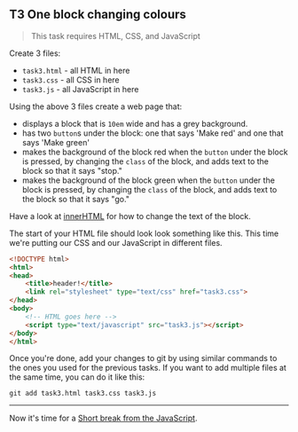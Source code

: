 ## T3 One block changing colours

> This task requires HTML, CSS, and JavaScript

Create 3 files:

* `task3.html` - all HTML in here
* `task3.css` - all CSS in here
* `task3.js` - all JavaScript in here

Using the above 3 files create a web page that:

* displays a block that is `10em` wide and has a grey background.
* has two `button`s under the block: one that says 'Make red' and one that says 'Make green'
* makes the background of the block red when the `button` under the block is pressed, by changing the `class` of the block, and adds text to the block so that it says "stop."
* makes the background of the block green when the `button` under the block is pressed, by changing the `class` of the block, and adds text to the block so that it says "go."

Have a look at [innerHTML](http://www.w3schools.com/jsref/prop_html_innerhtml.asp) for how to change the text of the block.

The start of your HTML file should look look something like this. This time we're putting our CSS and our JavaScript in different files.

```html
<!DOCTYPE html>
<html>
<head>
	<title>header!</title>
	<link rel="stylesheet" type="text/css" href="task3.css">
</head>
<body>
	<!-- HTML goes here -->
	<script type="text/javascript" src="task3.js"></script>
</body>
</html>
```

Once you're done, add your changes to git by using similar commands to the ones you used for the previous tasks. If you want to add multiple files at the same time, you can do it like this:

```
git add task3.html task3.css task3.js
```

---

Now it's time for a [Short break from the JavaScript](lets_code.md#short-break-from-the-javascript).

